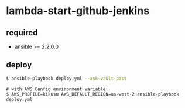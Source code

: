 # lambda-start-github-jenkins

## required
- ansible >= 2.2.0.0

## deploy
```bash
$ ansible-playbook deploy.yml --ask-vault-pass
```

```
# with AWS Config environment variable
$ AWS_PROFILE=kikusu AWS_DEFAULT_REGION=us-west-2 ansible-playbook deploy.yml
```
